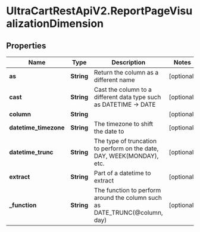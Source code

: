 # UltraCartRestApiV2.ReportPageVisualizationDimension

## Properties

Name | Type | Description | Notes
------------ | ------------- | ------------- | -------------
**as** | **String** | Return the column as a different name | [optional] 
**cast** | **String** | Cast the column to a different data type such as DATETIME -&gt; DATE | [optional] 
**column** | **String** |  | [optional] 
**datetime_timezone** | **String** | The timezone to shift the date to | [optional] 
**datetime_trunc** | **String** | The type of truncation to perform on the date, DAY, WEEK(MONDAY), etc. | [optional] 
**extract** | **String** | Part of a datetime to extract | [optional] 
**_function** | **String** | The function to perform around the column such as DATE_TRUNC(@column, day) | [optional] 


